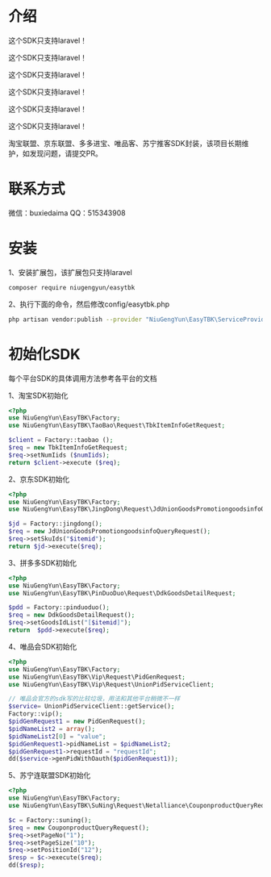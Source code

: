 # 介绍

这个SDK只支持laravel！

这个SDK只支持laravel！

这个SDK只支持laravel！

这个SDK只支持laravel！

这个SDK只支持laravel！

这个SDK只支持laravel！


淘宝联盟、京东联盟、多多进宝、唯品客、苏宁推客SDK封装，该项目长期维护，如发现问题，请提交PR。

# 联系方式

微信：buxiedaima
QQ：515343908


# 安装
1、安装扩展包，该扩展包只支持laravel

```bash
composer require niugengyun/easytbk
```


2、执行下面的命令，然后修改config/easytbk.php

```bash
php artisan vendor:publish --provider "NiuGengYun\EasyTBK\ServiceProvider"
```

# 初始化SDK
每个平台SDK的具体调用方法参考各平台的文档

1、淘宝SDK初始化

```php
<?php
use NiuGengYun\EasyTBK\Factory;
use NiuGengYun\EasyTBK\TaoBao\Request\TbkItemInfoGetRequest;

$client = Factory::taobao ();
$req = new TbkItemInfoGetRequest;
$req->setNumIids ($numIids);
return $client->execute ($req);
```

2、京东SDK初始化
```php
<?php
use NiuGengYun\EasyTBK\Factory;
use NiuGengYun\EasyTBK\JingDong\Request\JdUnionGoodsPromotiongoodsinfoQueryRequest;

$jd = Factory::jingdong();
$req = new JdUnionGoodsPromotiongoodsinfoQueryRequest();
$req->setSkuIds("$itemid");
return $jd->execute($req);
```

3、拼多多SDK初始化
```php
<?php
use NiuGengYun\EasyTBK\Factory;
use NiuGengYun\EasyTBK\PinDuoDuo\Request\DdkGoodsDetailRequest;

$pdd = Factory::pinduoduo();
$req = new DdkGoodsDetailRequest();
$req->setGoodsIdList("[$itemid]");
return  $pdd->execute($req);
```

4、唯品会SDK初始化
```php
<?php
use NiuGengYun\EasyTBK\Factory;
use NiuGengYun\EasyTBK\Vip\Request\PidGenRequest;
use NiuGengYun\EasyTBK\Vip\Request\UnionPidServiceClient;

// 唯品会官方的sdk写的比较垃圾，用法和其他平台稍微不一样
$service= UnionPidServiceClient::getService();
Factory::vip();
$pidGenRequest1 = new PidGenRequest();
$pidNameList2 = array();
$pidNameList2[0] = "value";
$pidGenRequest1->pidNameList = $pidNameList2;
$pidGenRequest1->requestId = "requestId";
dd($service->genPidWithOauth($pidGenRequest1));
```

5、苏宁连联盟SDK初始化
```php
<?php
use NiuGengYun\EasyTBK\Factory;
use NiuGengYun\EasyTBK\SuNing\Request\Netalliance\CouponproductQueryRequest;

$c = Factory::suning();
$req = new CouponproductQueryRequest();
$req->setPageNo("1");
$req->setPageSize("10");
$req->setPositionId("12");
$resp = $c->execute($req);
dd($resp);
```

